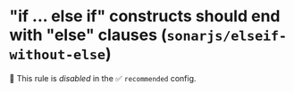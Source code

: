 # "if ... else if" constructs should end with "else" clauses (`sonarjs/elseif-without-else`)

🚫 This rule is _disabled_ in the ✅ `recommended` config.

<!-- end auto-generated rule header -->
